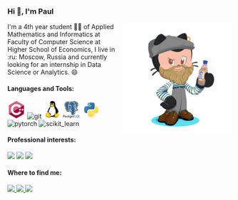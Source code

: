 <h3 align="Left">Hi 👋, I'm Paul</h3> <img src="https://github.com/paulyurlov/paulyurlov/blob/main/my-octocat-1633068557906.png" alt="giticon" align="right" width="250" height="250"/>
I'm a 4th year student 👨‍🎓 of Applied Mathematics and Informatics at Faculty of Computer Science at Higher School of Economics, I live in :ru: Moscow, Russia and currently looking for an internship in Data Science or Analytics. 😄
<h4 align="left">Languages and Tools:</h4>
<p align="left"> <img src="https://raw.githubusercontent.com/devicons/devicon/master/icons/cplusplus/cplusplus-original.svg" alt="cplusplus" width="40" height="40"/>  <img src="https://www.vectorlogo.zone/logos/git-scm/git-scm-icon.svg" alt="git" width="40" height="40"/>  <img src="https://raw.githubusercontent.com/devicons/devicon/master/icons/linux/linux-original.svg" alt="linux" width="40" height="40"/>  <img src="https://raw.githubusercontent.com/devicons/devicon/master/icons/postgresql/postgresql-original-wordmark.svg" alt="postgresql" width="40" height="40"/>  <img src="https://raw.githubusercontent.com/devicons/devicon/master/icons/python/python-original.svg" alt="python" width="40" height="40"/> <img src="https://www.vectorlogo.zone/logos/pytorch/pytorch-icon.svg" alt="pytorch" width="40" height="40"/> <img src="https://upload.wikimedia.org/wikipedia/commons/0/05/Scikit_learn_logo_small.svg" alt="scikit_learn" width="40" height="40"/> </p>
<h4 align="left">Professional interests:</h4>

![](https://img.shields.io/badge/-Data%20Science-brightgreen)
![](https://img.shields.io/badge/-Anlytics-orange)
![](https://img.shields.io/badge/-Machine%20Learning-blue)

<h4 align="left">Where to find me:</h4>

<a href="https://t.me/paulyurlov" target="_blank"> <img src="https://img.shields.io/badge/Telegram-2CA5E0?style=for-the-badge&logo=telegram&logoColor=white" /> </a>
<a href="https://www.linkedin.com/in/paulyurlov" target="_blank"> <img src="https://img.shields.io/badge/LinkedIn-0077B5?style=for-the-badge&logo=linkedin&logoColor=white" /> </a>
<a href="https://t.me/paulyurlov" target="_blank"> <img src="https://img.shields.io/badge/ ?style=for-the-badge&logo=Kaggle&logoColor=37bae8" /> </a>

